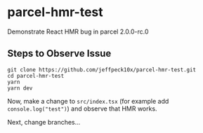 # parcel-hmr-test
Demonstrate React HMR bug in parcel 2.0.0-rc.0

## Steps to Observe Issue

```
git clone https://github.com/jeffpeck10x/parcel-hmr-test.git
cd parcel-hmr-test
yarn
yarn dev
```

Now, make a change to `src/index.tsx` (for example add `console.log("test")`) and observe that HMR works.

Next, change branches...


